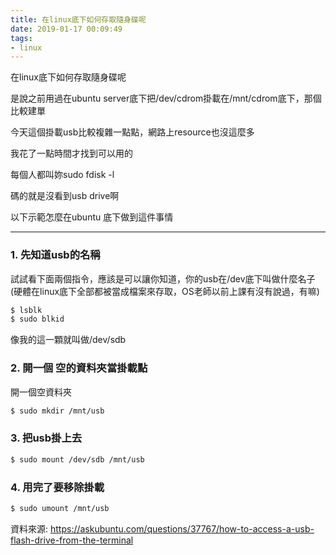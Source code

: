 ```yaml
---
title: 在linux底下如何存取隨身碟呢
date: 2019-01-17 00:09:49
tags:
- linux
---
```

在linux底下如何存取隨身碟呢

是說之前用過在ubuntu server底下把/dev/cdrom掛載在/mnt/cdrom底下，那個比較建單

今天這個掛載usb比較複雜一點點，網路上resource也沒這麼多

我花了一點時間才找到可以用的

每個人都叫妳sudo fdisk -l

碼的就是沒看到usb drive啊

以下示範怎麼在ubuntu 底下做到這件事情

---
### 1. 先知道usb的名稱
試試看下面兩個指令，應該是可以讓你知道，你的usb在/dev底下叫做什麼名子
(硬體在linux底下全部都被當成檔案來存取，OS老師以前上課有沒有說過，有嘛)

```sh
$ lsblk
$ sudo blkid
```
像我的這一顆就叫做/dev/sdb

### 2. 開一個 空的資料夾當掛載點
開一個空資料夾
```sh
$ sudo mkdir /mnt/usb
```

### 3. 把usb掛上去
```sh
$ sudo mount /dev/sdb /mnt/usb
```

### 4. 用完了要移除掛載
```sh
$ sudo umount /mnt/usb
```
資料來源:
https://askubuntu.com/questions/37767/how-to-access-a-usb-flash-drive-from-the-terminal

